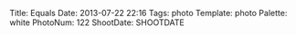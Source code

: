 Title: Equals
Date: 2013-07-22 22:16
Tags: photo
Template: photo
Palette: white
PhotoNum: 122
ShootDate: SHOOTDATE
